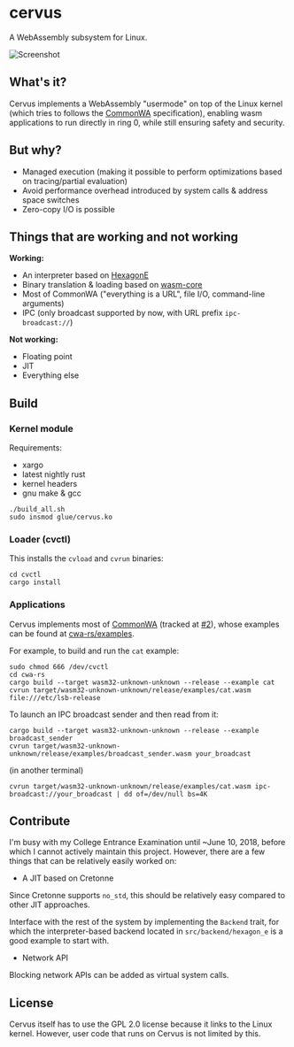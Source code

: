 # cervus

A WebAssembly subsystem for Linux.

![Screenshot](https://i.imgur.com/QFvUibQ.png)

## What's it?

Cervus implements a WebAssembly "usermode" on top of the Linux kernel (which tries to follows the [CommonWA](https://github.com/CommonWA/cwa-spec) specification), enabling wasm applications to run directly in ring 0, while still ensuring safety and security.

## But why?

- Managed execution (making it possible to perform optimizations based on tracing/partial evaluation)
- Avoid performance overhead introduced by system calls & address space switches
- Zero-copy I/O is possible

## Things that are working and not working

**Working:**

- An interpreter based on [HexagonE](https://github.com/losfair/hexagon-e)
- Binary translation & loading based on [wasm-core](https://github.com/losfair/wasm-core)
- Most of CommonWA ("everything is a URL", file I/O, command-line arguments)
- IPC (only broadcast supported by now, with URL prefix `ipc-broadcast://`)

**Not working:**

- Floating point
- JIT
- Everything else

## Build

### Kernel module

Requirements:

- xargo
- latest nightly rust
- kernel headers
- gnu make & gcc

```
./build_all.sh
sudo insmod glue/cervus.ko
```

### Loader (cvctl)

This installs the `cvload` and `cvrun` binaries:

```
cd cvctl
cargo install
```

### Applications

Cervus implements most of [CommonWA](https://github.com/CommonWA/cwa-spec) (tracked at [#2](https://github.com/cervus-v/cervus/issues/2)), whose examples can be found at [cwa-rs/examples](https://github.com/CommonWA/cwa-rs/tree/master/examples).

For example, to build and run the `cat` example:

```
sudo chmod 666 /dev/cvctl
cd cwa-rs
cargo build --target wasm32-unknown-unknown --release --example cat
cvrun target/wasm32-unknown-unknown/release/examples/cat.wasm file:///etc/lsb-release
```

To launch an IPC broadcast sender and then read from it:

```
cargo build --target wasm32-unknown-unknown --release --example broadcast_sender
cvrun target/wasm32-unknown-unknown/release/examples/broadcast_sender.wasm your_broadcast
```

(in another terminal)

```
cvrun target/wasm32-unknown-unknown/release/examples/cat.wasm ipc-broadcast://your_broadcast | dd of=/dev/null bs=4K
```

## Contribute

I'm busy with my College Entrance Examination until ~June 10, 2018, before which I cannot actively maintain this project. However, there are a few things that can be relatively easily worked on:

- A JIT based on Cretonne

Since Cretonne supports `no_std`, this should be relatively easy compared to other JIT approaches.

Interface with the rest of the system by implementing the `Backend` trait, for which the interpreter-based backend located in `src/backend/hexagon_e` is a good example to start with.

- Network API

Blocking network APIs can be added as virtual system calls.

## License

Cervus itself has to use the GPL 2.0 license because it links to the Linux kernel. However, user code that runs on Cervus is not limited by this.
